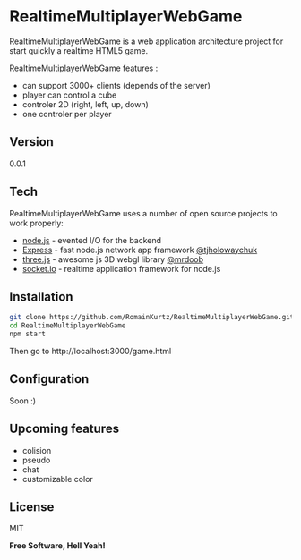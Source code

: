 RealtimeMultiplayerWebGame
=========

RealtimeMultiplayerWebGame is a web application architecture project for start quickly a realtime HTML5 game.

RealtimeMultiplayerWebGame features :
  - can support 3000+ clients (depends of the server)
  - player can control a cube
  - controler 2D (right, left, up, down)
  - one controler per player 
  

Version
----

0.0.1

Tech
-----------

RealtimeMultiplayerWebGame uses a number of open source projects to work properly:


* [node.js] - evented I/O for the backend
* [Express] - fast node.js network app framework [@tjholowaychuk]
* [three.js] - awesome js 3D webgl library [@mrdoob]
* [socket.io] - realtime application framework for node.js

Installation
--------------

```sh
git clone https://github.com/RomainKurtz/RealtimeMultiplayerWebGame.git RealtimeMultiplayerWebGame
cd RealtimeMultiplayerWebGame
npm start
```
Then go to http://localhost:3000/game.html

Configuration
--------------
Soon :)

Upcoming features
--------------
  - colision
  - pseudo
  - chat
  - customizable color

License
----

MIT


**Free Software, Hell Yeah!**

[john gruber]:http://daringfireball.net/
[@thomasfuchs]:http://twitter.com/thomasfuchs
[1]:http://daringfireball.net/projects/markdown/
[marked]:https://github.com/chjj/marked
[Ace Editor]:http://ace.ajax.org
[node.js]:http://nodejs.org
[Twitter Bootstrap]:http://twitter.github.com/bootstrap/
[keymaster.js]:https://github.com/madrobby/keymaster
[jQuery]:http://jquery.com
[@tjholowaychuk]:http://twitter.com/tjholowaychuk
[express]:http://expressjs.com
[@mrdoob]:https://twitter.com/mrdoob
[three.js]:https://github.com/mrdoob/three.js/
[socket.io]:https://github.com/Automattic/socket.io

